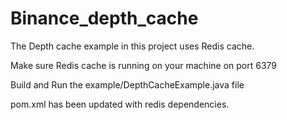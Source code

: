 # Binance_depth_cache
The Depth cache example in this project uses Redis cache.


Make sure Redis cache is running on your machine on port 6379


Build and Run the example/DepthCacheExample.java file


pom.xml has been updated with redis dependencies.


